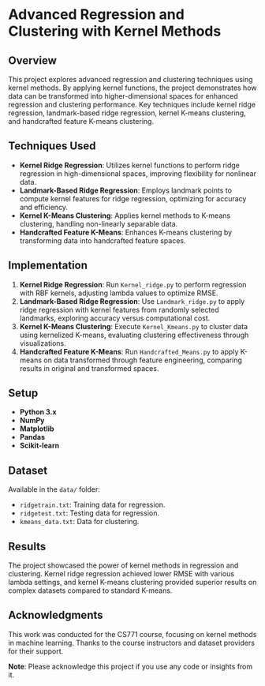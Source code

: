 # Advanced Regression and Clustering with Kernel Methods

## Overview

This project explores advanced regression and clustering techniques using kernel methods. By applying kernel functions, the project demonstrates how data can be transformed into higher-dimensional spaces for enhanced regression and clustering performance. Key techniques include kernel ridge regression, landmark-based ridge regression, kernel K-means clustering, and handcrafted feature K-means clustering.

## Techniques Used

- **Kernel Ridge Regression**: Utilizes kernel functions to perform ridge regression in high-dimensional spaces, improving flexibility for nonlinear data.
- **Landmark-Based Ridge Regression**: Employs landmark points to compute kernel features for ridge regression, optimizing for accuracy and efficiency.
- **Kernel K-Means Clustering**: Applies kernel methods to K-means clustering, handling non-linearly separable data.
- **Handcrafted Feature K-Means**: Enhances K-means clustering by transforming data into handcrafted feature spaces.

## Implementation

1. **Kernel Ridge Regression**: Run `Kernel_ridge.py` to perform regression with RBF kernels, adjusting lambda values to optimize RMSE.
2. **Landmark-Based Ridge Regression**: Use `Landmark_ridge.py` to apply ridge regression with kernel features from randomly selected landmarks, exploring accuracy versus computational cost.
3. **Kernel K-Means Clustering**: Execute `Kernel_Kmeans.py` to cluster data using kernelized K-means, evaluating clustering effectiveness through visualizations.
4. **Handcrafted Feature K-Means**: Run `Handcrafted_Means.py` to apply K-means on data transformed through feature engineering, comparing results in original and transformed spaces.

## Setup

- **Python 3.x**
- **NumPy**
- **Matplotlib**
- **Pandas**
- **Scikit-learn**

## Dataset

Available in the `data/` folder:
- `ridgetrain.txt`: Training data for regression.
- `ridgetest.txt`: Testing data for regression.
- `kmeans_data.txt`: Data for clustering.

## Results

The project showcased the power of kernel methods in regression and clustering. Kernel ridge regression achieved lower RMSE with various lambda settings, and kernel K-means clustering provided superior results on complex datasets compared to standard K-means.

## Acknowledgments

This work was conducted for the CS771 course, focusing on kernel methods in machine learning. Thanks to the course instructors and dataset providers for their support.

**Note**: Please acknowledge this project if you use any code or insights from it.
